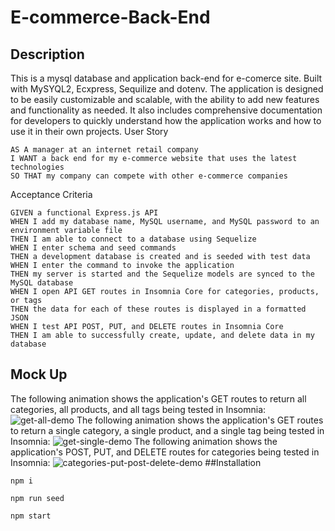 # E-commerce-Back-End
## Description
This is a mysql database and application back-end for e-comerce site. Built with MySYQL2, Ecxpress, Sequilize and dotenv. The application is designed to be easily customizable and scalable, with the ability to add new features and functionality as needed. It also includes comprehensive documentation for developers to quickly understand how the application works and how to use it in their own projects.
User Story
```
AS A manager at an internet retail company
I WANT a back end for my e-commerce website that uses the latest technologies
SO THAT my company can compete with other e-commerce companies
```
Acceptance Criteria
```
GIVEN a functional Express.js API
WHEN I add my database name, MySQL username, and MySQL password to an environment variable file
THEN I am able to connect to a database using Sequelize
WHEN I enter schema and seed commands
THEN a development database is created and is seeded with test data
WHEN I enter the command to invoke the application
THEN my server is started and the Sequelize models are synced to the MySQL database
WHEN I open API GET routes in Insomnia Core for categories, products, or tags
THEN the data for each of these routes is displayed in a formatted JSON
WHEN I test API POST, PUT, and DELETE routes in Insomnia Core
THEN I am able to successfully create, update, and delete data in my database
```
## Mock Up
The following animation shows the application's GET routes to return all categories, all products, and all tags being tested in Insomnia:
![get-all-demo](https://github.com/JLoya900/E-commerce-Back-End/assets/118794860/f64f6b79-47ce-4396-8fb0-1b120adb013e)
The following animation shows the application's GET routes to return a single category, a single product, and a single tag being tested in Insomnia:
![get-single-demo](https://github.com/JLoya900/E-commerce-Back-End/assets/118794860/7f3c6f6f-b84f-48cd-a758-40486aa4b8c3)
The following animation shows the application's POST, PUT, and DELETE routes for categories being tested in Insomnia:
![categories-put-post-delete-demo](https://github.com/JLoya900/E-commerce-Back-End/assets/118794860/36f73bc1-d1a1-44a2-ba15-1581423dda1d)
##Installation
```
npm i

npm run seed

npm start
```
